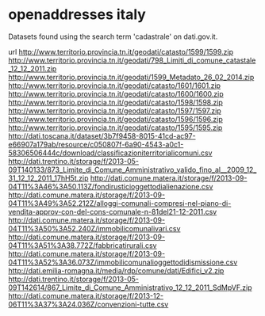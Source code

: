 openaddresses italy
===================

Datasets found using the search term 'cadastrale' on dati.gov.it.


url
http://www.territorio.provincia.tn.it/geodati/catasto/1599/1599.zip
http://www.territorio.provincia.tn.it/geodati/798_Limiti_di_comune_catastale_12_12_2011.zip
http://www.territorio.provincia.tn.it/geodati/1599_Metadato_26_02_2014.zip
http://www.territorio.provincia.tn.it/geodati/catasto/1601/1601.zip
http://www.territorio.provincia.tn.it/geodati/catasto/1600/1600.zip
http://www.territorio.provincia.tn.it/geodati/catasto/1598/1598.zip
http://www.territorio.provincia.tn.it/geodati/catasto/1597/1597.zip
http://www.territorio.provincia.tn.it/geodati/catasto/1596/1596.zip
http://www.territorio.provincia.tn.it/geodati/catasto/1595/1595.zip
http://dati.toscana.it/dataset/3b7f9458-8015-41cd-ac97-e66907a179ab/resource/c050807f-6a90-4543-a0c1-58306506444c/download/classificazioniterritorialicomuni.csv
http://dati.trentino.it/storage/f/2013-05-09T140133/873_Limite_di_Comune_Amministrativo_valido_fino_al__2009_12_31_12_12_2011_17hH5t.zip
http://dati.comune.matera.it/storage/f/2013-09-04T11%3A46%3A50.113Z/fondirusticioggettodialienazione.csv
http://dati.comune.matera.it/storage/f/2013-09-04T11%3A49%3A52.212Z/alloggi-comunali-compresi-nel-piano-di-vendita-approv-con-del-cons-comunale-n-81del21-12-2011.csv
http://dati.comune.matera.it/storage/f/2013-09-04T11%3A50%3A52.240Z/immobilicomunalivari.csv
http://dati.comune.matera.it/storage/f/2013-09-04T11%3A51%3A38.772Z/fabbricatirurali.csv
http://dati.comune.matera.it/storage/f/2013-09-04T11%3A52%3A36.073Z/immobilicomunalioggettodidismissione.csv
http://dati.emilia-romagna.it/media/rdp/comune/dati/Edifici_v2.zip
http://dati.trentino.it/storage/f/2013-05-09T142614/867_Limite_di_Comune_Amministrativo_12_12_2011_SdMpVF.zip
http://dati.comune.matera.it/storage/f/2013-12-06T11%3A37%3A24.036Z/convenzioni-tutte.csv

